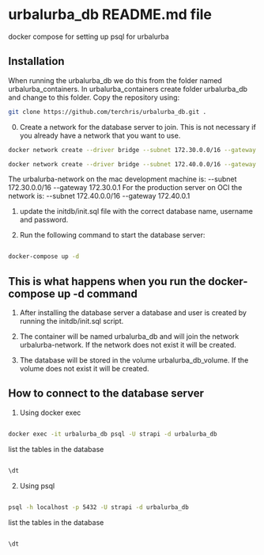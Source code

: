 # urbalurba_db README.md file
docker compose for setting up psql for urbalurba






## Installation

When running the urbalurba_db we do this from the folder named urbalurba_containers.
In urbalurba_containers create folder urbalurba_db and change to this folder.
Copy the repository using:
```bash
git clone https://github.com/terchris/urbalurba_db.git .
```




0. Create a network for the database server to join. This is not necessary if you already have a network that you want to use.

```bash
docker network create --driver bridge --subnet 172.30.0.0/16 --gateway 172.30.0.1 urbalurba-network

docker network create --driver bridge --subnet 172.40.0.0/16 --gateway 172.40.0.1 urbalurba-network


```

The urbalurba-network on the mac development machine is: --subnet 172.30.0.0/16 --gateway 172.30.0.1
For the production server on OCI the network is: --subnet 172.40.0.0/16 --gateway 172.40.0.1

1. update the initdb/init.sql file with the correct database name, username and password.

2. Run the following command to start the database server:
```bash

docker-compose up -d

```

## This is what happens when you run the docker-compose up -d command

1. After installing the database server a database and user is created by running the initdb/init.sql script.

2. The container will be named urbalurba_db and will join the network urbalurba-network. If the network does not exist it will be created.

3. The database will be stored in the volume urbalurba_db_volume. If the volume does not exist it will be created.


## How to connect to the database server

1. Using docker exec

```bash

docker exec -it urbalurba_db psql -U strapi -d urbalurba_db

```

list the tables in the database

```bash

\dt

```

2. Using psql

```bash

psql -h localhost -p 5432 -U strapi -d urbalurba_db

```

list the tables in the database

```bash

\dt

```
